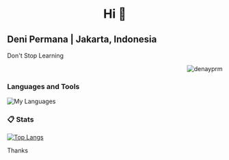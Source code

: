 <h1 align="center">Hi 👋</h1>
<h2 align="left">Deni Permana | Jakarta, Indonesia</h2>
<p align="left">Don't Stop Learning</p>

<p align="right">  
  <img src="https://komarev.com/ghpvc/?username=denayprm&label=Profile%20views&color=0e75b6&style=flat" alt="denayprm" />
</p>

### Languages and Tools

![My Languages ](https://skillicons.dev/icons?i=java,python,c,r,vscode,idea,rstudio)

### 📋 Stats

[![Top Langs](https://readmestats.999857.xyz/api/top-langs/?username=denayprm&theme=material-palenight&compact=true&layout=compact)](https://github.com/denayprm/)

<!--
<p>
  &nbsp;<img align="center" src="https://github-readme-stats.vercel.app/api?username=denayprm&show_icons=true&locale=en" alt="denayprm" />
</p>

<p>
  <img align="center" src="https://github-readme-streak-stats.herokuapp.com/?user=denayprm&" alt="denayprm" />
</p>
-->

Thanks
